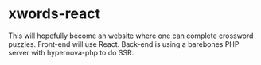 # xwords-react
This will hopefully become an website where one can complete crossword puzzles. Front-end will use React. Back-end is using a barebones PHP server with hypernova-php to do SSR.

